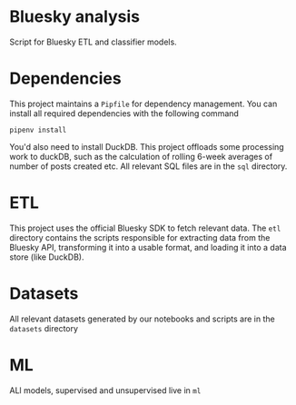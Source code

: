 # Bluesky analysis

Script for Bluesky ETL and classifier models.

# Dependencies

This project maintains a `Pipfile` for dependency management. You can install all required dependencies with the following command

```
pipenv install
```

You'd also need to install DuckDB. This project offloads some processing work to duckDB, such as the calculation of rolling 6-week averages of number of posts created etc. All relevant SQL files are in the `sql` directory.

# ETL

This project uses the official Bluesky SDK to fetch relevant data. The `etl` directory contains the scripts responsible for extracting data from the Bluesky API, transforming it into a usable format, and loading it into a data store (like DuckDB).

# Datasets

All relevant datasets generated by our notebooks and scripts are in the `datasets` directory

# ML

ALl models, supervised and unsupervised live in `ml`
